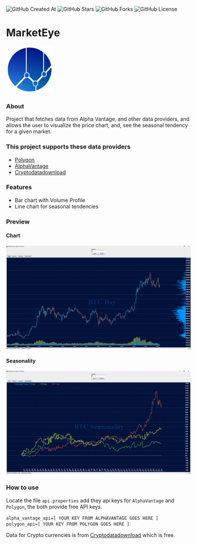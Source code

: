 ![GitHub Created At](https://img.shields.io/github/created-at/bardurt/marketeye?style=plastic)
![GitHub Stars](https://img.shields.io/github/stars/bardurt/marketeye?style=plastic)
![GitHub Forks](https://img.shields.io/github/forks/bardurt/marketeye?style=plastic)
![GitHub License](https://img.shields.io/github/license/bardurt/marketeye?style=plastic)

# MarketEye

![logo](images/icon.png)
### About
Project that fetches data from Alpha Vantage, and other data providers, and allows the user to visualize the price chart, and, see the seasonal tendency for a given market.

### This project supports these data providers
- [Polygon](https://polygon.io)
- [AlphaVantage](https://www.alphavantage.co/)
- [Cryptodatadownload](https://www.cryptodatadownload.com/)

### Features
- Bar chart with Volume Profile
- Line chart for seasonal tendencies

### Preview
#### Chart
![Chart](images/preview_1.png)

#### Seasonality
![Seasonality](images/preview_2.png)


### How to use
Locate the file ```api.properties``` add they api keys for `AlphaVantage` and `Polygon`, the both provide free API keys.
```
alpha_vantage_api=[ YOUR KEY FROM ALPHAVANTAGE GOES HERE ]
polygon_api=[ YOUR KEY FROM POLYGON GOES HERE ]
```
Data for Crypto currencies is from [Cryptodatadownload](https://www.cryptodatadownload.com/) which is free.
